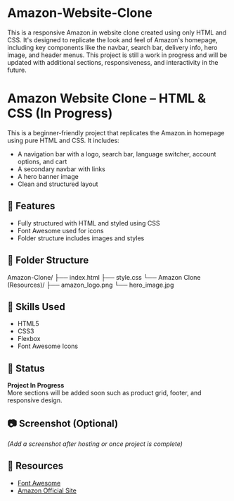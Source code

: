 # Amazon-Website-Clone
This is a responsive Amazon.in website clone created using only HTML and CSS. It's designed to replicate the look and feel of Amazon's homepage, including key components like the navbar, search bar, delivery info, hero image, and header menus. This project is still a work in progress and will be updated with additional sections, responsiveness, and interactivity in the future.

# Amazon Website Clone – HTML & CSS (In Progress)

This is a beginner-friendly project that replicates the Amazon.in homepage using pure HTML and CSS. It includes:
- A navigation bar with a logo, search bar, language switcher, account options, and cart
- A secondary navbar with links
- A hero banner image
- Clean and structured layout

## 🚀 Features
- Fully structured with HTML and styled using CSS
- Font Awesome used for icons
- Folder structure includes images and styles

## 📁 Folder Structure

Amazon-Clone/ ├── index.html
├── style.css
└── Amazon Clone (Resources)/ ├── amazon_logo.png
└── hero_image.jpg


## 🧠 Skills Used
- HTML5
- CSS3
- Flexbox
- Font Awesome Icons

## 📌 Status
**Project In Progress**  
More sections will be added soon such as product grid, footer, and responsive design.

## 📷 Screenshot (Optional)
*(Add a screenshot after hosting or once project is complete)*

## 📎 Resources
- [Font Awesome](https://fontawesome.com/)
- [Amazon Official Site](https://www.amazon.in/)
